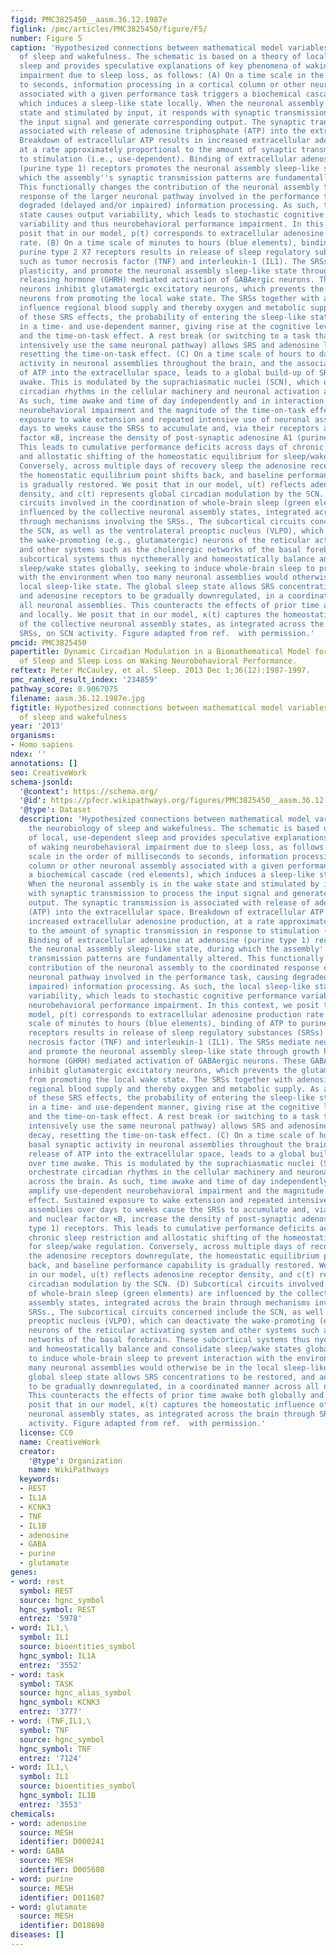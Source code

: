 ```yaml
---
figid: PMC3825450__aasm.36.12.1987e
figlink: /pmc/articles/PMC3825450/figure/F5/
number: Figure 5
caption: 'Hypothesized connections between mathematical model variables and the neurobiology
  of sleep and wakefulness. The schematic is based on a theory of local, use-dependent
  sleep and provides speculative explanations of key phenomena of waking neurobehavioral
  impairment due to sleep loss, as follows: (A) On a time scale in the order of milliseconds
  to seconds, information processing in a cortical column or other neuronal assembly
  associated with a given performance task triggers a biochemical cascade (red elements),
  which induces a sleep-like state locally. When the neuronal assembly is in the wake
  state and stimulated by input, it responds with synaptic transmission to process
  the input signal and generate corresponding output. The synaptic transmission is
  associated with release of adenosine triphosphate (ATP) into the extracellular space.
  Breakdown of extracellular ATP results in increased extracellular adenosine production,
  at a rate approximately proportional to the amount of synaptic transmission in response
  to stimulation (i.e., use-dependent). Binding of extracellular adenosine at adenosine
  (purine type 1) receptors promotes the neuronal assembly sleep-like state, during
  which the assembly''s synaptic transmission patterns are fundamentally altered.
  This functionally changes the contribution of the neuronal assembly to the coordinated
  response of the larger neuronal pathway involved in the performance task, causing
  degraded (delayed and/or impaired) information processing. As such, the local sleep-like
  state causes output variability, which leads to stochastic cognitive performance
  variability and thus neurobehavioral performance impairment. In this context, we
  posit that in our model, p(t) corresponds to extracellular adenosine production
  rate. (B) On a time scale of minutes to hours (blue elements), binding of ATP to
  purine type 2 X7 receptors results in release of sleep regulatory substances (SRSs)
  such as tumor necrosis factor (TNF) and interleukin-1 (IL1). The SRSs mediate neuronal
  plasticity, and promote the neuronal assembly sleep-like state through growth hormone
  releasing hormone (GHRH) mediated activation of GABAergic neurons. These GABAergic
  neurons inhibit glutamatergic excitatory neurons, which prevents the glutamatergic
  neurons from promoting the local wake state. The SRSs together with adenosine also
  influence regional blood supply and thereby oxygen and metabolic supply. As a consequence
  of these SRS effects, the probability of entering the sleep-like state increases
  in a time- and use-dependent manner, giving rise at the cognitive level to habituation
  and the time-on-task effect. A rest break (or switching to a task that does not
  intensively use the same neuronal pathway) allows SRS and adenosine levels to decay,
  resetting the time-on-task effect. (C) On a time scale of hours to days, basal synaptic
  activity in neuronal assemblies throughout the brain, and the associated release
  of ATP into the extracellular space, leads to a global build-up of SRSs over time
  awake. This is modulated by the suprachiasmatic nuclei (SCN), which orchestrate
  circadian rhythms in the cellular machinery and neuronal activation across the brain.
  As such, time awake and time of day independently and in interaction amplify use-dependent
  neurobehavioral impairment and the magnitude of the time-on-task effect. Sustained
  exposure to wake extension and repeated intensive use of neuronal assemblies over
  days to weeks cause the SRSs to accumulate and, via their receptors and nuclear
  factor κB, increase the density of post-synaptic adenosine A1 (purine type 1) receptors.
  This leads to cumulative performance deficits across days of chronic sleep restriction
  and allostatic shifting of the homeostatic equilibrium for sleep/wake regulation.
  Conversely, across multiple days of recovery sleep the adenosine receptors downregulate,
  the homeostatic equilibrium point shifts back, and baseline performance capability
  is gradually restored. We posit that in our model, u(t) reflects adenosine receptor
  density, and c(t) represents global circadian modulation by the SCN. (D) Subcortical
  circuits involved in the coordination of whole-brain sleep (green elements) are
  influenced by the collective neuronal assembly states, integrated across the brain
  through mechanisms involving the SRSs., The subcortical circuits concerned include
  the SCN, as well as the ventrolateral preoptic nucleus (VLPO), which can deactivate
  the wake-promoting (e.g., glutamatergic) neurons of the reticular activating system
  and other systems such as the cholinergic networks of the basal forebrain. These
  subcortical systems thus nycthemerally and homeostatically balance and consolidate
  sleep/wake states globally, seeking to induce whole-brain sleep to prevent interaction
  with the environment when too many neuronal assemblies would otherwise be in the
  local sleep-like state. The global sleep state allows SRS concentrations to be restored,
  and adenosine receptors to be gradually downregulated, in a coordinated manner across
  all neuronal assemblies. This counteracts the effects of prior time awake both globally
  and locally. We posit that in our model, κ(t) captures the homeostatic influence
  of the collective neuronal assembly states, as integrated across the brain through
  SRSs, on SCN activity. Figure adapted from ref.  with permission.'
pmcid: PMC3825450
papertitle: Dynamic Circadian Modulation in a Biomathematical Model for the Effects
  of Sleep and Sleep Loss on Waking Neurobehavioral Performance.
reftext: Peter McCauley, et al. Sleep. 2013 Dec 1;36(12):1987-1997.
pmc_ranked_result_index: '234859'
pathway_score: 0.9067075
filename: aasm.36.12.1987e.jpg
figtitle: Hypothesized connections between mathematical model variables and the neurobiology
  of sleep and wakefulness
year: '2013'
organisms:
- Homo sapiens
ndex: ''
annotations: []
seo: CreativeWork
schema-jsonld:
  '@context': https://schema.org/
  '@id': https://pfocr.wikipathways.org/figures/PMC3825450__aasm.36.12.1987e.html
  '@type': Dataset
  description: 'Hypothesized connections between mathematical model variables and
    the neurobiology of sleep and wakefulness. The schematic is based on a theory
    of local, use-dependent sleep and provides speculative explanations of key phenomena
    of waking neurobehavioral impairment due to sleep loss, as follows: (A) On a time
    scale in the order of milliseconds to seconds, information processing in a cortical
    column or other neuronal assembly associated with a given performance task triggers
    a biochemical cascade (red elements), which induces a sleep-like state locally.
    When the neuronal assembly is in the wake state and stimulated by input, it responds
    with synaptic transmission to process the input signal and generate corresponding
    output. The synaptic transmission is associated with release of adenosine triphosphate
    (ATP) into the extracellular space. Breakdown of extracellular ATP results in
    increased extracellular adenosine production, at a rate approximately proportional
    to the amount of synaptic transmission in response to stimulation (i.e., use-dependent).
    Binding of extracellular adenosine at adenosine (purine type 1) receptors promotes
    the neuronal assembly sleep-like state, during which the assembly''s synaptic
    transmission patterns are fundamentally altered. This functionally changes the
    contribution of the neuronal assembly to the coordinated response of the larger
    neuronal pathway involved in the performance task, causing degraded (delayed and/or
    impaired) information processing. As such, the local sleep-like state causes output
    variability, which leads to stochastic cognitive performance variability and thus
    neurobehavioral performance impairment. In this context, we posit that in our
    model, p(t) corresponds to extracellular adenosine production rate. (B) On a time
    scale of minutes to hours (blue elements), binding of ATP to purine type 2 X7
    receptors results in release of sleep regulatory substances (SRSs) such as tumor
    necrosis factor (TNF) and interleukin-1 (IL1). The SRSs mediate neuronal plasticity,
    and promote the neuronal assembly sleep-like state through growth hormone releasing
    hormone (GHRH) mediated activation of GABAergic neurons. These GABAergic neurons
    inhibit glutamatergic excitatory neurons, which prevents the glutamatergic neurons
    from promoting the local wake state. The SRSs together with adenosine also influence
    regional blood supply and thereby oxygen and metabolic supply. As a consequence
    of these SRS effects, the probability of entering the sleep-like state increases
    in a time- and use-dependent manner, giving rise at the cognitive level to habituation
    and the time-on-task effect. A rest break (or switching to a task that does not
    intensively use the same neuronal pathway) allows SRS and adenosine levels to
    decay, resetting the time-on-task effect. (C) On a time scale of hours to days,
    basal synaptic activity in neuronal assemblies throughout the brain, and the associated
    release of ATP into the extracellular space, leads to a global build-up of SRSs
    over time awake. This is modulated by the suprachiasmatic nuclei (SCN), which
    orchestrate circadian rhythms in the cellular machinery and neuronal activation
    across the brain. As such, time awake and time of day independently and in interaction
    amplify use-dependent neurobehavioral impairment and the magnitude of the time-on-task
    effect. Sustained exposure to wake extension and repeated intensive use of neuronal
    assemblies over days to weeks cause the SRSs to accumulate and, via their receptors
    and nuclear factor κB, increase the density of post-synaptic adenosine A1 (purine
    type 1) receptors. This leads to cumulative performance deficits across days of
    chronic sleep restriction and allostatic shifting of the homeostatic equilibrium
    for sleep/wake regulation. Conversely, across multiple days of recovery sleep
    the adenosine receptors downregulate, the homeostatic equilibrium point shifts
    back, and baseline performance capability is gradually restored. We posit that
    in our model, u(t) reflects adenosine receptor density, and c(t) represents global
    circadian modulation by the SCN. (D) Subcortical circuits involved in the coordination
    of whole-brain sleep (green elements) are influenced by the collective neuronal
    assembly states, integrated across the brain through mechanisms involving the
    SRSs., The subcortical circuits concerned include the SCN, as well as the ventrolateral
    preoptic nucleus (VLPO), which can deactivate the wake-promoting (e.g., glutamatergic)
    neurons of the reticular activating system and other systems such as the cholinergic
    networks of the basal forebrain. These subcortical systems thus nycthemerally
    and homeostatically balance and consolidate sleep/wake states globally, seeking
    to induce whole-brain sleep to prevent interaction with the environment when too
    many neuronal assemblies would otherwise be in the local sleep-like state. The
    global sleep state allows SRS concentrations to be restored, and adenosine receptors
    to be gradually downregulated, in a coordinated manner across all neuronal assemblies.
    This counteracts the effects of prior time awake both globally and locally. We
    posit that in our model, κ(t) captures the homeostatic influence of the collective
    neuronal assembly states, as integrated across the brain through SRSs, on SCN
    activity. Figure adapted from ref.  with permission.'
  license: CC0
  name: CreativeWork
  creator:
    '@type': Organization
    name: WikiPathways
  keywords:
  - REST
  - IL1A
  - KCNK3
  - TNF
  - IL1B
  - adenosine
  - GABA
  - purine
  - glutamate
genes:
- word: rest
  symbol: REST
  source: hgnc_symbol
  hgnc_symbol: REST
  entrez: '5978'
- word: IL1,\
  symbol: IL1
  source: bioentities_symbol
  hgnc_symbol: IL1A
  entrez: '3552'
- word: task
  symbol: TASK
  source: hgnc_alias_symbol
  hgnc_symbol: KCNK3
  entrez: '3777'
- word: (TNF,IL1,\
  symbol: TNF
  source: hgnc_symbol
  hgnc_symbol: TNF
  entrez: '7124'
- word: IL1,\
  symbol: IL1
  source: bioentities_symbol
  hgnc_symbol: IL1B
  entrez: '3553'
chemicals:
- word: adenosine
  source: MESH
  identifier: D000241
- word: GABA
  source: MESH
  identifier: D005680
- word: purine
  source: MESH
  identifier: D011687
- word: glutamate
  source: MESH
  identifier: D018698
diseases: []
---
```

